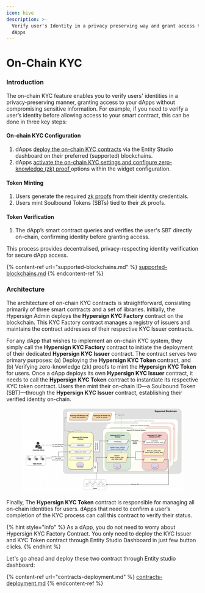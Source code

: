 ```yaml
---
icon: hive
description: >-
  Verify user's Identity in a privacy preserving way and grant access to your
  dApps
---
```


# On-Chain KYC

### Introduction

The on-chain KYC feature enables you to verify users' identities in a privacy-preserving manner, granting access to your dApps without compromising sensitive information. For example, if you need to verify a user’s identity before allowing access to your smart contract, this can be done in three key steps:

#### On-chain KYC Configuration

1. dApps [deploy the on-chain KYC contracts](contracts-deployment.md) via the Entity Studio dashboard on their preferred (supported) blockchains.
2. dApps [activate the on-chain KYC settings and configure zero-knowledge (zk) proof ](../integrations/widget-configuration.md)options within the widget configuration.

#### Token Minting

1. Users generate the required [zk proofs](../concepts/zero-knowledge-proof-zkp/) from their identity credentials.
2. Users mint Soulbound Tokens (SBTs) tied to their zk proofs.

#### Token Verification

1. The dApp’s smart contract queries and verifies the user's SBT directly on-chain, confirming identity before granting access.

This process provides decentralised, privacy-respecting identity verification for secure dApp access.

{% content-ref url="supported-blockchains.md" %}
[supported-blockchains.md](supported-blockchains.md)
{% endcontent-ref %}

### Architecture

The architecture of on-chain KYC contracts is straightforward, consisting primarily of three smart contracts and a set of libraries. Initially, the Hypersign Admin deploys the **Hypersign KYC Factory** contract on the blockchain. This KYC Factory contract manages a registry of issuers and maintains the contract addresses of their respective KYC Issuer contracts.

For any dApp that wishes to implement an on-chain KYC system, they simply call the **Hypersign KYC Factory** contract to initiate the deployment of their dedicated **Hypersign KYC Issuer** contract. The contract serves two primary purposes: (a) Deploying the **Hypersign KYC Token** contract, and (b) Verifying zero-knowledge (zk) proofs to mint the **Hypersign KYC Token** for users. Once a dApp deploys its own **Hypersign KYC Issuer** contract, it needs to call the **Hypersign KYC Token** contract to instantiate its respective KYC token contract. Users then mint their on-chain ID—a  Soulbound Token (SBT)—through the **Hypersign KYC Issuer** contract, establishing their verified identity on-chain.

<div data-full-width="false">

<figure><img src="../../.gitbook/assets/image (1) (1) (1) (1).png" alt=""><figcaption></figcaption></figure>

</div>

Finally, The **Hypersign KYC Token** contract is responsible for managing all on-chain identities for users. dApps that need to confirm a user’s completion of the KYC process can call this contract to verify their status.

{% hint style="info" %}
As a dApp, you do not need to worry about Hypersign KYC Factory Contract. You only need to deploy the KYC Issuer and KYC Token contract through Entity Studio Dashboard in just few button clicks.&#x20;
{% endhint %}

Let's go ahead and deploy these two contract through Entity studio dashboard:&#x20;

{% content-ref url="contracts-deployment.md" %}
[contracts-deployment.md](contracts-deployment.md)
{% endcontent-ref %}



